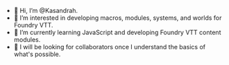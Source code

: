 - 👋 Hi, I’m @Kasandrah.
- 👀 I’m interested in developing macros, modules, systems, and worlds for Foundry VTT.
- 🌱 I’m currently learning JavaScript and developing Foundry VTT content modules. 
- 💞️ I will be looking for collaborators once I understand the basics of what's possible. 

<!---
Kasandrah/Kasandrah is a ✨ special ✨ repository because its `README.md` (this file) appears on your GitHub profile.
You can click the Preview link to take a look at your changes.
--->
